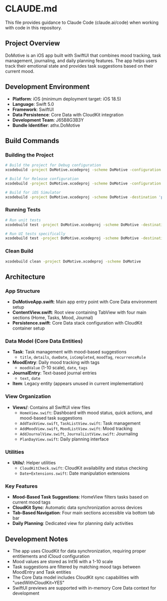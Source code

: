 # CLAUDE.md

This file provides guidance to Claude Code (claude.ai/code) when working with code in this repository.

## Project Overview

DoMotive is an iOS app built with SwiftUI that combines mood tracking, task management, journaling, and daily planning features. The app helps users track their emotional state and provides task suggestions based on their current mood.

## Development Environment

- **Platform**: iOS (minimum deployment target: iOS 18.5)
- **Language**: Swift 5.0
- **Framework**: SwiftUI
- **Data Persistence**: Core Data with CloudKit integration
- **Development Team**: J65B8G3B3Y
- **Bundle Identifier**: athx.DoMotive

## Build Commands

### Building the Project
```bash
# Build the project for Debug configuration
xcodebuild -project DoMotive.xcodeproj -scheme DoMotive -configuration Debug build

# Build for Release configuration
xcodebuild -project DoMotive.xcodeproj -scheme DoMotive -configuration Release build

# Build for iOS Simulator
xcodebuild -project DoMotive.xcodeproj -scheme DoMotive -destination 'platform=iOS Simulator,name=iPhone 15,OS=latest' build
```

### Running Tests
```bash
# Run unit tests
xcodebuild test -project DoMotive.xcodeproj -scheme DoMotive -destination 'platform=iOS Simulator,name=iPhone 15,OS=latest'

# Run UI tests specifically
xcodebuild test -project DoMotive.xcodeproj -scheme DoMotive -destination 'platform=iOS Simulator,name=iPhone 15,OS=latest' -only-testing:DoMotiveUITests
```

### Clean Build
```bash
xcodebuild clean -project DoMotive.xcodeproj -scheme DoMotive
```

## Architecture

### App Structure
- **DoMotiveApp.swift**: Main app entry point with Core Data environment setup
- **ContentView.swift**: Root view containing TabView with four main sections (Home, Tasks, Mood, Journal)
- **Persistence.swift**: Core Data stack configuration with CloudKit container setup

### Data Model (Core Data Entities)
- **Task**: Task management with mood-based suggestions
  - `title`, `details`, `dueDate`, `isCompleted`, `moodTag`, `recurrenceRule`
- **MoodEntry**: Daily mood tracking with tags
  - `moodValue` (1-10 scale), `date`, `tags`
- **JournalEntry**: Text-based journal entries
  - `text`, `date`
- **Item**: Legacy entity (appears unused in current implementation)

### View Organization
- **Views/**: Contains all SwiftUI view files
  - `HomeView.swift`: Dashboard with mood status, quick actions, and mood-based task suggestions
  - `AddTaskView.swift`, `TaskListView.swift`: Task management
  - `AddMoodView.swift`, `MoodListView.swift`: Mood tracking
  - `AddJournalView.swift`, `JournalListView.swift`: Journaling
  - `PlanDayView.swift`: Daily planning interface

### Utilities
- **Utils/**: Helper utilities
  - `CloudKitCheck.swift`: CloudKit availability and status checking
  - `Date+Extensions.swift`: Date manipulation extensions

### Key Features
- **Mood-Based Task Suggestions**: HomeView filters tasks based on current mood tags
- **CloudKit Sync**: Automatic data synchronization across devices
- **Tab-Based Navigation**: Four main sections accessible via bottom tab bar
- **Daily Planning**: Dedicated view for planning daily activities

## Development Notes

- The app uses CloudKit for data synchronization, requiring proper entitlements and iCloud configuration
- Mood values are stored as Int16 with a 1-10 scale
- Task suggestions are filtered by matching mood tags between MoodEntry and Task entities
- The Core Data model includes CloudKit sync capabilities with "usedWithCloudKit=YES"
- SwiftUI previews are supported with in-memory Core Data context for development